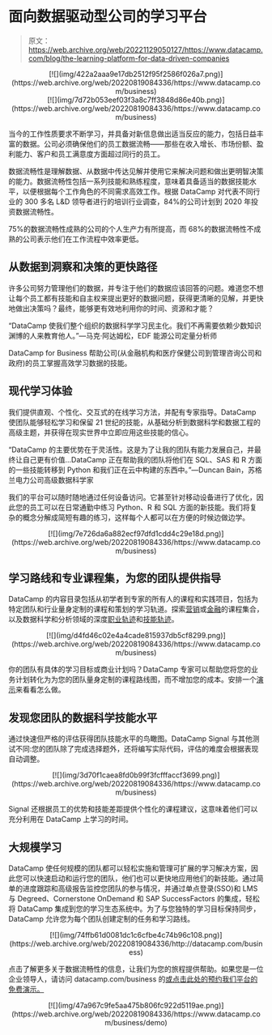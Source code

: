 # 面向数据驱动型公司的学习平台

> 原文：<https://web.archive.org/web/20221129050127/https://www.datacamp.com/blog/the-learning-platform-for-data-driven-companies>

<center>[![](img/422a2aaa9e17db2512f95f2586f026a7.png)](https://web.archive.org/web/20220819084336/https://www.datacamp.com/business)</center>

<center>[![](img/7d72b053eef03f3a8c7ff3848d86e40b.png)](https://web.archive.org/web/20220819084336/https://www.datacamp.com/business)</center>

当今的工作性质要求不断学习，并具备对新信息做出适当反应的能力，包括日益丰富的数据。公司必须确保他们的员工数据流畅——那些在收入增长、市场份额、盈利能力、客户和员工满意度方面超过同行的员工。

数据流畅性是理解数据、从数据中传达见解并使用它来解决问题和做出更明智决策的能力。数据流畅性包括一系列技能和熟练程度，意味着具备适当的数据技能水平，以便根据每个工作角色的不同需求高效工作。根据 DataCamp 对代表不同行业的 300 多名 L&D 领导者进行的培训行业调查，84%的公司计划到 2020 年投资数据流畅性。

75%的数据流畅性成熟的公司的个人生产力有所提高，而 68%的数据流畅性不成熟的公司表示他们在工作流程中效率更低。

## 从数据到洞察和决策的更快路径

许多公司努力管理他们的数据，并专注于他们的数据应该回答的问题。难道您不想让每个员工都有技能和自主权来提出更好的数据问题，获得更清晰的见解，并更快地做出决策吗？最终，能够更有效地利用你的时间、资源和才能？

“DataCamp 使我们整个组织的数据科学学习民主化。我们不再需要依赖少数知识渊博的人来教育他人。”—马克·阿达姆松，EDF 能源公司定量分析师

DataCamp for Business 帮助公司(从金融机构和医疗保健公司到管理咨询公司和政府)的员工掌握高效学习数据的技能。

## 现代学习体验

我们提供直观、个性化、交互式的在线学习方法，并配有专家指导。DataCamp 使团队能够轻松学习和保留 21 世纪的技能，从基础分析到数据科学和数据工程的高级主题，并获得在现实世界中立即应用这些技能的信心。

“DataCamp 的主要优势在于灵活性。这是为了让我的团队有能力发展自己，并最终让自己更有价值...DataCamp 正在帮助我的团队将他们在 SQL、SAS 和 R 方面的一些技能转移到 Python 和我们正在云中构建的东西中。”—Duncan Bain，苏格兰电力公司高级数据科学家

我们的平台可以随时随地通过任何设备访问。它甚至针对移动设备进行了优化，因此您的员工可以在日常通勤中练习 Python、R 和 SQL 方面的新技能。我们将复杂的概念分解成简短有趣的练习，这样每个人都可以在方便的时候边做边学。

<center>[![](img/7e726da6a882ecf97dfd1cdd4c29e18d.png)](https://web.archive.org/web/20220819084336/https://www.datacamp.com/business)</center>

## 学习路线和专业课程集，为您的团队提供指导

DataCamp 的内容目录包括从初学者到专家的所有人的课程和实践项目，包括为特定团队和行业量身定制的课程和策划的学习轨道。探索[营销](https://web.archive.org/web/20220819084336/https://www.datacamp.com/search?q=marketing&tab=undefined)或[金融](https://web.archive.org/web/20220819084336/https://www.datacamp.com/search?facets%5Btopic%5D%5B%5D=Applied+Finance)的课程集合，以及数据科学和分析领域的深度[职业轨迹](https://web.archive.org/web/20220819084336/https://www.datacamp.com/tracks/career)和[技能轨迹](https://web.archive.org/web/20220819084336/https://www.datacamp.com/tracks/skill)。

<center>[![](img/d4fd46c02e4a4cade815937db5cf8299.png)](https://web.archive.org/web/20220819084336/https://www.datacamp.com/business)</center>

你的团队有具体的学习目标或商业计划吗？DataCamp 专家可以帮助您将您的业务计划转化为为您的团队量身定制的课程路线图，而不增加您的成本。安排一个[演示](https://web.archive.org/web/20220819084336/https://www.datacamp.com/business/demo)来看看怎么做。

## 发现您团队的数据科学技能水平

通过快速但严格的评估获得团队技能水平的鸟瞰图。DataCamp Signal 与其他测试不同:您的团队除了完成选择题外，还将编写实际代码，评估的难度会根据表现自动调整。

<center>[![](img/3d70f1caea8fd0b99f3fcfffaccf3699.png)](https://web.archive.org/web/20220819084336/https://www.datacamp.com/business)</center>

Signal 还根据员工的优势和技能差距提供个性化的课程建议，这意味着他们可以充分利用在 DataCamp 上学习的时间。

## 大规模学习

DataCamp 使任何规模的团队都可以轻松实施和管理可扩展的学习解决方案，因此您可以快速启动和运行您的团队，他们也可以更快地应用他们的新技能。通过简单的进度跟踪和高级报告监控您团队的参与情况，并通过单点登录(SSO)和 LMS 与 Degreed、Cornerstone OnDemand 和 SAP SuccessFactors 的集成，轻松将 DataCamp 集成到您的学习生态系统中。为了与您独特的学习目标保持同步，DataCamp 允许您为每个团队创建定制的任务和学习路线。

<center>[![](img/74ffb61d0081dc1c6cfbe4c74b96c108.png)](https://web.archive.org/web/20220819084336/http://datacamp.com/business)</center>

点击了解更多关于数据流畅性的信息，让我们为您的旅程提供帮助。如果您是一位企业领导人，请访问 datacamp.com/business 的[或点击此处的](https://web.archive.org/web/20220819084336/http://datacamp.com/business)[预约我们平台的免费演示。](https://web.archive.org/web/20220819084336/https://www.datacamp.com/business/demo)

<center>[![](img/47a967c9fe5aa475b806fc922d5119ae.png)](https://web.archive.org/web/20220819084336/https://www.datacamp.com/business/demo)</center>